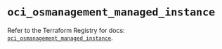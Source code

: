 # `oci_osmanagement_managed_instance`

Refer to the Terraform Registry for docs: [`oci_osmanagement_managed_instance`](https://registry.terraform.io/providers/oracle/oci/6.18.0/docs/resources/osmanagement_managed_instance).
